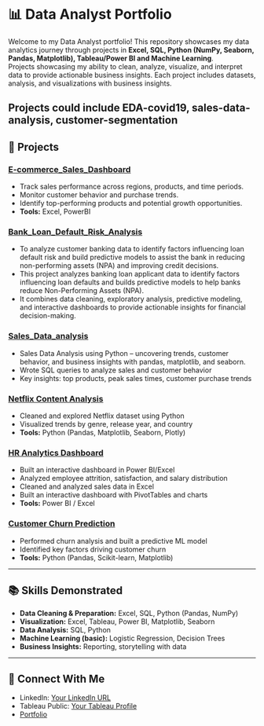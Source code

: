 <!--
# Data-Analyst-Portfolio
A portfolio of data analytics projects using Excel, SQL, Python (NumPy, Seaborn, Pandas, Matplotlib), Tableau, Power BI and Machine Learning — showcasing skills in data cleaning, visualization, and business insights.
-->

# 📊 Data Analyst Portfolio
Welcome to my Data Analyst portfolio!
This repository showcases my data analytics journey through projects in **Excel, SQL, Python (NumPy, Seaborn, Pandas, Matplotlib), Tableau/Power BI and Machine Learning**.  
Projects showcasing my ability to clean, analyze, visualize, and interpret data to provide actionable business insights.
Each project includes datasets, analysis, and visualizations with business insights.


Projects could include EDA-covid19, sales-data-analysis, customer-segmentation
---

## 🔹 Projects

### [E-commerce_Sales_Dashboard](https://github.com/tapashsutradhar/E-commerce_Dashboard) 
- Track sales performance across regions, products, and time periods.
- Monitor customer behavior and purchase trends.
- Identify top-performing products and potential growth opportunities.
- **Tools:** Excel, PowerBI

### [Bank_Loan_Default_Risk_Analysis](https://github.com/tapashsutradhar/Bank_Loan_Default_Risk_Analysis)
- To analyze customer banking data to identify factors influencing loan default risk and build predictive models to assist the bank in reducing non-performing assets (NPA) and improving credit decisions.
- This project analyzes banking loan applicant data to identify factors influencing loan defaults and builds predictive models to help banks reduce Non-Performing Assets (NPA).
- It combines data cleaning, exploratory analysis, predictive modeling, and interactive dashboards to provide actionable insights for financial decision-making.

### [Sales_Data_analysis](https://github.com/tapashsutradhar/Retail_Sales_Data_analysis)
- Sales Data Analysis using Python – uncovering trends, customer behavior, and business insights with pandas, matplotlib, and seaborn.
- Wrote SQL queries to analyze sales and customer behavior
- Key insights: top products, peak sales times, customer purchase trends

### [Netflix Content Analysis](./Python-Netflix-Analysis)
- Cleaned and explored Netflix dataset using Python
- Visualized trends by genre, release year, and country
- **Tools:** Python (Pandas, Matplotlib, Seaborn, Plotly)

### [HR Analytics Dashboard](./HR-Analytics-Dashboard)
- Built an interactive dashboard in Power BI/Excel
- Analyzed employee attrition, satisfaction, and salary distribution
- Cleaned and analyzed sales data in Excel
- Built an interactive dashboard with PivotTables and charts
- **Tools:** Power BI / Excel

### [Customer Churn Prediction](./Customer-Churn-Prediction)
- Performed churn analysis and built a predictive ML model
- Identified key factors driving customer churn
- **Tools:** Python (Pandas, Scikit-learn, Matplotlib)
 
---

## 📚 Skills Demonstrated
- **Data Cleaning & Preparation:** Excel, SQL, Python (Pandas, NumPy)
- **Visualization:** Excel, Tableau, Power BI, Matplotlib, Seaborn
- **Data Analysis:** SQL, Python
- **Machine Learning (basic):** Logistic Regression, Decision Trees
- **Business Insights:** Reporting, storytelling with data

---

## 📌 Connect With Me
- LinkedIn: [Your LinkedIn URL](https://linkedin.com/in/tapashsutradhar)
- Tableau Public: [Your Tableau Profile](https://public.tableau.com/profile/tapashsutradhar)
- [Portfolio](https://tapashsutradhar.github.io/portfolio/)
<!--
- Email: mail@gmail.com
### [Excel Sales Dashboard](./Excel-Sales-Analysis)
- Cleaned and analyzed sales data in Excel
- Built an interactive dashboard with PivotTables and charts
- **Tools:** Excel

### [SQL E-commerce Analysis](./SQL-Ecommerce-Analysis)

-->

<!---  
### [Retail_Data_Analytics-Web-Application](https://github.com/tapashsutradhar/Retail_Data_Analytics-End-to-End)
- A React + Vite + Tailwind web application that lets you upload retail CSV data, analyze it, and explore interactive insights through charts, KPIs, and tables.
--->
